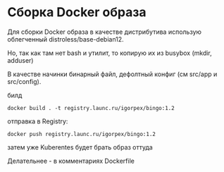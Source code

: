 # Сборка Docker образа
Для сборки Docker образа в качестве дистрибутива использую облегченный distroless/base-debian12.

Но, так как там нет bash и утилит, то копирую их из busybox (mkdir, adduser)

В качестве начинки бинарный файл, дефолтный конфиг (см src/app и src/config).

  

билд

    docker build . -t registry.launc.ru/igorpex/bingo:1.2 

отправка в Registry:

    docker push registry.launc.ru/igorpex/bingo:1.2

 
затем уже Kuberentes будет брать образ оттуда

Делательнее - в комментариях Dockerfile